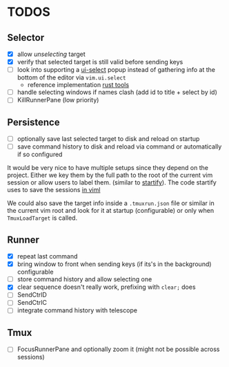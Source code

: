 # TODOS

## Selector

- [x] allow _unselecting_ target
- [x] verify that selected target is still valid before sending keys
- [ ] look into supporting a
  [ui-select](https://github.com/nvim-telescope/telescope-ui-select.nvim) popup instead of
  gathering info at the bottom of the editor via `vim.ui.select`
  - reference implementation [rust tools](https://github.com/simrat39/rust-tools.nvim)
- [ ] handle selecting windows if names clash (add id to title + select by id)
- [ ] KillRunnerPane (low priority)

## Persistence

- [ ] optionally save last selected target to disk and reload on startup
- [ ] save command history to disk and reload via command or automatically if so configured

It would be very nice to have multiple setups since they depend on the project.
Either we key them by the full path to the root of the current vim session or allow users to
label them. (similar to [startify](https://github.com/mhinz/vim-startify)).
The code startify uses to save the sessions [in
viml](https://github.com/mhinz/vim-startify/blob/master/autoload/startify.vim#L215)

We could also save the target info inside a `.tmuxrun.json` file or similar in the current vim
root and look for it at startup (configurable) or only when `TmuxLoadTarget` is called.

## Runner

- [x] repeat last command
- [x] bring window to front when sending keys (if its's in the background) configurable
- [ ] store command history and allow selecting one 
- [x] clear sequence doesn't really work, prefixing with `clear;` does
- [ ] SendCtrlD
- [ ] SendCtrlC
- [ ] integrate command history with telescope

## Tmux

- [ ] FocusRunnerPane and optionally zoom it (might not be possible across sessions)
